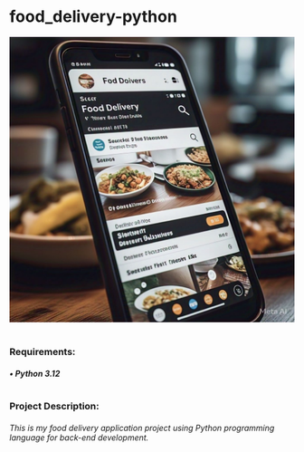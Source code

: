 # food_delivery-python

![alt text](food_delivery.jpg)
#
### Requirements:
##### • Python 3.12
#
### Project Description:
###### This is my food delivery application project using Python programming language for back-end development.

